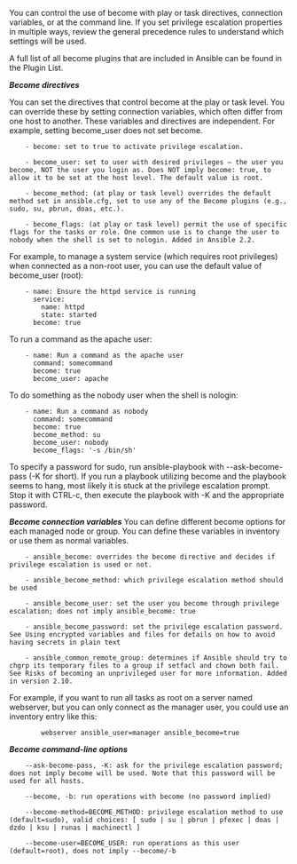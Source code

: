 <!--Using become-->
You can control the use of become with play or task directives, connection variables, or at the command line. 
If you set privilege escalation properties in multiple ways, review the general precedence rules to understand which settings will be used.

A full list of all become plugins that are included in Ansible can be found in the Plugin List.

***Become directives***

You can set the directives that control become at the play or task level. You can override these by setting connection variables, which often differ from one host to another. 
These variables and directives are independent. For example, setting become_user does not set become.

        - become: set to true to activate privilege escalation.
        
        - become_user: set to user with desired privileges — the user you become, NOT the user you login as. Does NOT imply become: true, to allow it to be set at the host level. The default value is root.
        
        - become_method: (at play or task level) overrides the default method set in ansible.cfg, set to use any of the Become plugins (e.g., sudo, su, pbrun, doas, etc.).
        
        - become_flags: (at play or task level) permit the use of specific flags for the tasks or role. One common use is to change the user to nobody when the shell is set to nologin. Added in Ansible 2.2.

For example, to manage a system service (which requires root privileges) when connected as a non-root user, you can use the default value of become_user (root):

        - name: Ensure the httpd service is running
          service:
            name: httpd
            state: started
          become: true

To run a command as the apache user:

        - name: Run a command as the apache user
          command: somecommand
          become: true
          become_user: apache

To do something as the nobody user when the shell is nologin:

        - name: Run a command as nobody
          command: somecommand
          become: true
          become_method: su
          become_user: nobody
          become_flags: '-s /bin/sh'

To specify a password for sudo, run ansible-playbook with --ask-become-pass (-K for short). If you run a playbook utilizing become and the playbook seems to hang, most likely it is stuck at the privilege escalation prompt. 
Stop it with CTRL-c, then execute the playbook with -K and the appropriate password.

***Become connection variables***
You can define different become options for each managed node or group. You can define these variables in inventory or use them as normal variables.

        - ansible_become: overrides the become directive and decides if privilege escalation is used or not.
        
        - ansible_become_method: which privilege escalation method should be used
        
        - ansible_become_user: set the user you become through privilege escalation; does not imply ansible_become: true
        
        - ansible_become_password: set the privilege escalation password. See Using encrypted variables and files for details on how to avoid having secrets in plain text
        
        - ansible_common_remote_group: determines if Ansible should try to chgrp its temporary files to a group if setfacl and chown both fail. See Risks of becoming an unprivileged user for more information. Added in version 2.10.

For example, if you want to run all tasks as root on a server named webserver, but you can only connect as the manager user, you could use an inventory entry like this:

            webserver ansible_user=manager ansible_become=true
            
***Become command-line options***

        --ask-become-pass, -K: ask for the privilege escalation password; does not imply become will be used. Note that this password will be used for all hosts.
        
        --become, -b: run operations with become (no password implied)
        
        --become-method=BECOME_METHOD: privilege escalation method to use (default=sudo), valid choices: [ sudo | su | pbrun | pfexec | doas | dzdo | ksu | runas | machinectl ]
        
        --become-user=BECOME_USER: run operations as this user (default=root), does not imply --become/-b            
